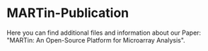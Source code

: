# MARTin-Publication
Here you can find additional files and information about our Paper: "MARTin: An Open-Source Platform for Microarray Analysis".
